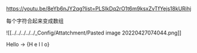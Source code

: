 https://youtu.be/8eYb6nJY2qg?list=PLSlkDq2rO1t6m9ksxZvTfYejs18kURihj


每个字符合起来变成数组

![[../../../../../_Config/Attatchment/Pasted image 20220427074044.png]]


Hello  →  {H e l l o}